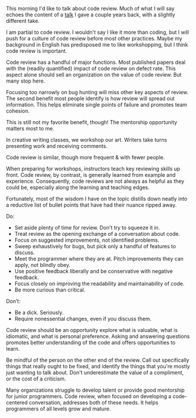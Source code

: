 This morning I'd like to talk about code review. Much of what I will say echoes the content of a
[talk](https://ggerrietts.github.io/talks) I gave a couple years back, with a slightly different take.

I am partial to code review. I wouldn't say I like it more than coding, but I will push for a culture of code review
before most other practices. Maybe my background in English has predisposed me to like workshopping, but I think code
review is important.

Code review has a handful of major functions. Most published papers deal with the (readily quantified) impact of code
review on defect rate. This aspect alone should sell an organization on the value of code review. But many stop here.

Focusing too narrowly on bug hunting will miss other key aspects of review. The second benefit most people identify is
how review will spread out information. This helps eliminate single points of failure and promotes team cohesion.

This is still not my favorite benefit, though! The mentorship opportunity matters most to me.

In creative writing classes, we workshop our art. Writers take turns presenting work and receiving comments.

Code review is similar, though more frequent & with fewer people.

When preparing for workshops, instructors teach key reviewing skills up front. Code review, by contrast, is generally
learned from example and experience. Consequently, code reviews are not always as helpful as they could be, especially
along the learning and teaching edges.

Fortunately, most of the wisdom I have on the topic distills down neatly into a reductive list of bullet points that
have had their nuance ripped away.

Do:
* Set aside plenty of time for review. Don’t try to squeeze it in.
* Treat review as the opening exchange of a conversation about code.
* Focus on suggested improvements, not identified problems. 
* Sweep exhaustively for bugs, but pick only a handful of features to discuss. 
* Meet the programmer where they are at. Pitch improvements they can apply, not blindly obey. 
* Use positive feedback liberally and be conservative with negative feedback. 
* Focus closely on improving the readability and maintainability of code.
* Be more curious than critical.

Don’t:
* Be a dick. Seriously.
* Require nonessential changes, even if you discuss them.

Code review should be an opportunity explore what is valuable, what is idiomatic, and what is personal preference.
Asking and answering questions promotes better understanding of the code and offers opportunities to learn.

Be mindful of the person on the other end of the review. Call out specifically things that really ought to be fixed, and
identify the things that you're mostly just wanting to talk about. Don't underestimate the value of a compliment, or the
cost of a criticism.

Many organizations struggle to develop talent or provide good mentorship for junior programmers. Code review, when
focused on developing a code-centered conversation, addresses both of these needs. It helps programmers of all levels
grow and mature.
